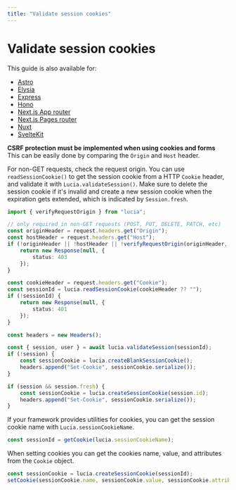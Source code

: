 ```yaml
---
title: "Validate session cookies"
---
```


# Validate session cookies

This guide is also available for:

- [Astro](/guides/validate-session-cookies/astro)
- [Elysia](/guides/validate-session-cookies/elysia)
- [Express](/guides/validate-session-cookies/express)
- [Hono](/guides/validate-session-cookies/hono)
- [Next.js App router](/guides/validate-session-cookies/nextjs-app)
- [Next.js Pages router](/guides/validate-session-cookies/nextjs-pages)
- [Nuxt](/guides/validate-session-cookies/nuxt)
- [SvelteKit](/guides/validate-session-cookies/sveltekit)

**CSRF protection must be implemented when using cookies and forms** This can be easily done by comparing the `Origin` and `Host` header.

For non-GET requests, check the request origin. You can use `readSessionCookie()` to get the session cookie from a HTTP `Cookie` header, and validate it with `Lucia.validateSession()`. Make sure to delete the session cookie if it's invalid and create a new session cookie when the expiration gets extended, which is indicated by `Session.fresh`.

```ts
import { verifyRequestOrigin } from "lucia";

// only required in non-GET requests (POST, PUT, DELETE, PATCH, etc)
const originHeader = request.headers.get("Origin");
const hostHeader = request.headers.get("Host");
if (!originHeader || !hostHeader || !verifyRequestOrigin(originHeader, [hostHeader])) {
	return new Response(null, {
		status: 403
	});
}

const cookieHeader = request.headers.get("Cookie");
const sessionId = lucia.readSessionCookie(cookieHeader ?? "");
if (!sessionId) {
	return new Response(null, {
		status: 401
	});
}

const headers = new Headers();

const { session, user } = await lucia.validateSession(sessionId);
if (!session) {
	const sessionCookie = lucia.createBlankSessionCookie();
	headers.append("Set-Cookie", sessionCookie.serialize());
}

if (session && session.fresh) {
	const sessionCookie = lucia.createSessionCookie(session.id);
	headers.append("Set-Cookie", sessionCookie.serialize());
}
```

If your framework provides utilities for cookies, you can get the session cookie name with `Lucia.sessionCookieName`.

```ts
const sessionId = getCookie(lucia.sessionCookieName);
```

When setting cookies you can get the cookies name, value, and attributes from the `Cookie` object.

```ts
const sessionCookie = lucia.createSessionCookie(sessionId);
setCookie(sessionCookie.name, sessionCookie.value, sessionCookie.attributes);
```
